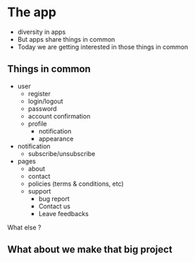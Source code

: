# The app

- diversity in apps
- But apps share things in common
- Today we are getting interested in those things in common

## Things in common
- user
  * register
  * login/logout
  * password
  * account confirmation
  * profile
    - notification
    - appearance
- notification
  * subscribe/unsubscribe
- pages
  * about
  * contact
  * policies (terms & conditions, etc)
  * support
    - bug report
    - Contact us
    - Leave feedbacks

What else ?


## What about we make that big project
